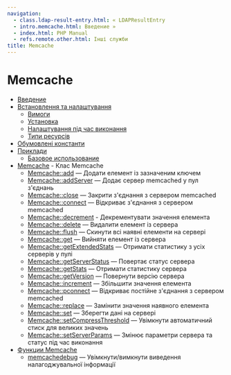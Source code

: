 ```yaml
---
navigation:
  - class.ldap-result-entry.html: « LDAPResultEntry
  - intro.memcache.html: Введение »
  - index.html: PHP Manual
  - refs.remote.other.html: Інші служби
title: Memcache
---
```

# Memcache

-   [Введение](intro.memcache.md)
-   [Встановлення та налаштування](memcache.setup.md)
    -   [Вимоги](memcache.requirements.md)
    -   [Установка](memcache.installation.md)
    -   [Налаштування під час виконання](memcache.ini.md)
    -   [Типи ресурсів](memcache.resources.md)
-   [Обумовлені константи](memcache.constants.md)
-   [Приклади](memcache.examples.md)
    -   [Базовое использование](memcache.examples-overview.md)
-   [Memcache](class.memcache.md) - Клас Memcache
    -   [Memcache::add](memcache.add.md) — Додати елемент із зазначеним ключем
    -   [Memcache::addServer](memcache.addserver.md) — Додає сервер memcached у пул з'єднань
    -   [Memcache::close](memcache.close.md) — Закрити з'єднання з сервером memcached
    -   [Memcache::connect](memcache.connect.md) — Відкриває з'єднання з сервером memcached
    -   [Memcache::decrement](memcache.decrement.md) - Декрементувати значення елемента
    -   [Memcache::delete](memcache.delete.md) — Видалити елемент із сервера
    -   [Memcache::flush](memcache.flush.md) — Скинути всі наявні елементи на сервері
    -   [Memcache::get](memcache.get.md) — Вийняти елемент із сервера
    -   [Memcache::getExtendedStats](memcache.getextendedstats.md) — Отримати статистику з усіх серверів у пулі
    -   [Memcache::getServerStatus](memcache.getserverstatus.md) — Повертає статус сервера
    -   [Memcache::getStats](memcache.getstats.md) — Отримати статистику сервера
    -   [Memcache::getVersion](memcache.getversion.md) — Повернути версію сервера
    -   [Memcache::increment](memcache.increment.md) — Збільшити значення елемента
    -   [Memcache::pconnect](memcache.pconnect.md) — Відкриває постійне з'єднання з сервером memcached
    -   [Memcache::replace](memcache.replace.md) — Замінити значення наявного елемента
    -   [Memcache::set](memcache.set.md) — Зберегти дані на сервері
    -   [Memcache::setCompressThreshold](memcache.setcompressthreshold.md) — Увімкнути автоматичний стиск для великих значень
    -   [Memcache::setServerParams](memcache.setserverparams.md) — Змінює параметри сервера та статус під час виконання
-   [Функции Memcache](ref.memcache.md)
    -   [memcachedebug](function.memcache-debug.md) — Увімкнути/вимкнути виведення налагоджувальної інформації
